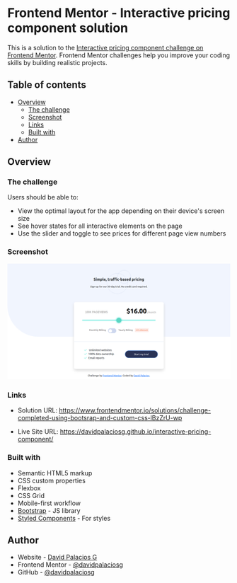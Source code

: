 # Frontend Mentor - Interactive pricing component solution

This is a solution to the [Interactive pricing component challenge on Frontend Mentor](https://www.frontendmentor.io/challenges/interactive-pricing-component-t0m8PIyY8). Frontend Mentor challenges help you improve your coding skills by building realistic projects. 

## Table of contents

- [Overview](#overview)
  - [The challenge](#the-challenge)
  - [Screenshot](#screenshot)
  - [Links](#links)
  - [Built with](#built-with)
- [Author](#author)


## Overview

### The challenge

Users should be able to:

- View the optimal layout for the app depending on their device's screen size
- See hover states for all interactive elements on the page
- Use the slider and toggle to see prices for different page view numbers

### Screenshot

![](./images/screenshot.jpg)

### Links

- Solution URL: https://www.frontendmentor.io/solutions/challenge-completed-using-bootsrap-and-custom-css-lBzZrU-wp

- Live Site URL: https://davidpalaciosg.github.io/interactive-pricing-component/

### Built with

- Semantic HTML5 markup
- CSS custom properties
- Flexbox
- CSS Grid
- Mobile-first workflow
- [Bootstrap](https://getbootstrap.com/) - JS library
- [Styled Components](https://styled-components.com/) - For styles

## Author

- Website - [David Palacios G](https://davidpalaciosg.com/)
- Frontend Mentor - [@davidpalaciosg](https://www.frontendmentor.io/profile/davidpalaciosg)
- GitHub - [@davidpalaciosg](https://github.com/davidpalaciosg)

